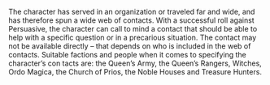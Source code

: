 The character has served in an organization or traveled far and wide, and has therefore spun a wide web of contacts. With a successful roll against Persuasive, the character can call to mind a contact that should be able to help with a specific question or in a precarious situation. The contact may not be available directly – that depends on who is included in the web of contacts. Suitable factions and people when it comes to specifying the character’s con tacts are: the Queen’s Army, the Queen’s Rangers, Witches, Ordo Magica, the Church of Prios, the Noble Houses and Treasure Hunters.